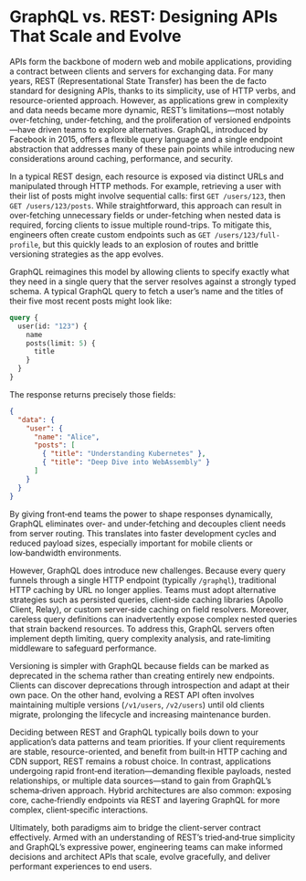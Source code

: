 # GraphQL vs. REST: Designing APIs That Scale and Evolve

APIs form the backbone of modern web and mobile applications, providing a contract between clients and servers for exchanging data. For many years, REST (Representational State Transfer) has been the de facto standard for designing APIs, thanks to its simplicity, use of HTTP verbs, and resource-oriented approach. However, as applications grew in complexity and data needs became more dynamic, REST’s limitations—most notably over-fetching, under-fetching, and the proliferation of versioned endpoints—have driven teams to explore alternatives. GraphQL, introduced by Facebook in 2015, offers a flexible query language and a single endpoint abstraction that addresses many of these pain points while introducing new considerations around caching, performance, and security.

In a typical REST design, each resource is exposed via distinct URLs and manipulated through HTTP methods. For example, retrieving a user with their list of posts might involve sequential calls: first `GET /users/123`, then `GET /users/123/posts`. While straightforward, this approach can result in over-fetching unnecessary fields or under-fetching when nested data is required, forcing clients to issue multiple round-trips. To mitigate this, engineers often create custom endpoints such as `GET /users/123/full-profile`, but this quickly leads to an explosion of routes and brittle versioning strategies as the app evolves.

GraphQL reimagines this model by allowing clients to specify exactly what they need in a single query that the server resolves against a strongly typed schema. A typical GraphQL query to fetch a user’s name and the titles of their five most recent posts might look like:

```graphql
query {
  user(id: "123") {
    name
    posts(limit: 5) {
      title
    }
  }
}
```

The response returns precisely those fields:

```json
{
  "data": {
    "user": {
      "name": "Alice",
      "posts": [
        { "title": "Understanding Kubernetes" },
        { "title": "Deep Dive into WebAssembly" }
      ]
    }
  }
}
```

By giving front‑end teams the power to shape responses dynamically, GraphQL eliminates over‑ and under‑fetching and decouples client needs from server routing. This translates into faster development cycles and reduced payload sizes, especially important for mobile clients or low‑bandwidth environments.

However, GraphQL does introduce new challenges. Because every query funnels through a single HTTP endpoint (typically `/graphql`), traditional HTTP caching by URL no longer applies. Teams must adopt alternative strategies such as persisted queries, client‑side caching libraries (Apollo Client, Relay), or custom server‑side caching on field resolvers. Moreover, careless query definitions can inadvertently expose complex nested queries that strain backend resources. To address this, GraphQL servers often implement depth limiting, query complexity analysis, and rate‑limiting middleware to safeguard performance.

Versioning is simpler with GraphQL because fields can be marked as deprecated in the schema rather than creating entirely new endpoints. Clients can discover deprecations through introspection and adapt at their own pace. On the other hand, evolving a REST API often involves maintaining multiple versions (`/v1/users`, `/v2/users`) until old clients migrate, prolonging the lifecycle and increasing maintenance burden.

Deciding between REST and GraphQL typically boils down to your application’s data patterns and team priorities. If your client requirements are stable, resource-oriented, and benefit from built‑in HTTP caching and CDN support, REST remains a robust choice. In contrast, applications undergoing rapid front‑end iteration—demanding flexible payloads, nested relationships, or multiple data sources—stand to gain from GraphQL’s schema‑driven approach. Hybrid architectures are also common: exposing core, cache‑friendly endpoints via REST and layering GraphQL for more complex, client‑specific interactions.

Ultimately, both paradigms aim to bridge the client-server contract effectively. Armed with an understanding of REST’s tried‑and‑true simplicity and GraphQL’s expressive power, engineering teams can make informed decisions and architect APIs that scale, evolve gracefully, and deliver performant experiences to end users. 
